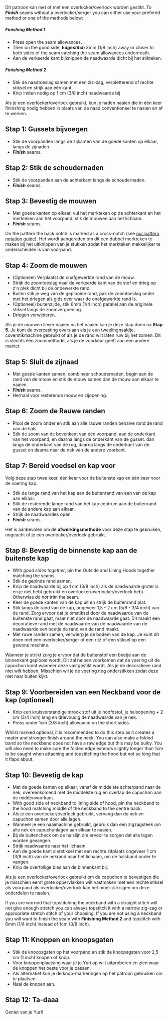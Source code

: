 <Note>

Dit patroon kan met of met een overlocker/overlock worden gestikt. To _**Finish**_ seams without a overlocker/serger you can either use your prefered method or one of the methods below:

##### Finishing Method 1

- Press open the seam allowances.
- Then on the good side, _**Edgestitch**_ 3mm (1/8 inch) away or closer to both sides of the seam catching the seam allowances underneath.
- Aan de verkeerde kant bijknippen de naadwaarde dicht bij het stikteken.

##### Finishing Method 2

- Stik de naadtoeslag samen met een ziz-zag, verpletterend of rechte stiksel en strijk aan één kant.
- Knip indien nodig op 1 cm (3/8 inch) naadwaarde bij

</Note>

<Tip>

Als je een overlocker/overlock gebruikt, kun je naden naaien die in één keer fininshing nodig hebben in plaats van de naad conventioneel te naaien en af te werken.

</Tip>

## Stap 1: Gussets bijvoegen

- Stik de voorpanden langs de zijkanten van de goede kanten op elkaar, langs de zijnaden.
- _**Finish**_ seams.

## Stap 2: Stik de schoudernaden

- Stik de voorpanden aan de achterkant langs de schoudernaden.
- _**Finish**_ seams.

## Stap 3: Bevestig de mouwen

- Met goede kanten op elkaar, vul het merkteken op de achterkant en het merkteken aan het voorpand, stik de mouwen aan het lichaam.
- _**Finish**_ seams.

<Note>

On the pattern the back notch is marked as a cross-notch (see [our pattern notation guide](/docs/various/notation/notches/)). Het wordt aangeraden om dit een dubbel merkteken te maken bij het uitknippen van je stukken zodat het merkteken makkelijker te onderscheiden is van voorpand.

</Note>

## Stap 4: Zoom de mouwen

- (Optioneel) Verplaatst de onafgewerkte rand van de mouw.
- Strijk de zoomtoeslag naar de verkeerde kant van de stof en drieg op z'n plek dicht bij de onbewerkte rand.
- Buiten stik je weg van de geplooide rand, pak de zoomtoeslag onder met het driegen als gids over waar de onafgewerkte rand is.
- (Optioneel) buitenzijde, stik 6mm (1/4 inch) parallel aan de originele stiksel langs de zoomvergoeding.
- Driegen verwijderen.

<Note>

Als je de mouwen liever naaien na het naaien kan je deze stap doen na **Stap 5**.
Je kunt de overcasting overslaan als je een tweelingnaaldje, coverstikmachine gebruikt of als je de rand wilt laten ruw bij het zomen.
Dit is slechts één zoommethode, als je de voorkeur geeft aan een andere manier.

</Note>

## Stap 5: Sluit de zijnaad

- Met goede kanten samen, combineer schoudernaden, begin aan de rand van de mouw en stik de mouw samen dan de mouw aan elkaar te naaien.
- _**Finish**_ seams.
- Herhaal voor resterende mouw en zijopening.

## Stap 6: Zoom de Rauwe randen

- Plooi de zoom onder en stik aan alle rauwe randen behalve rond de rand van de hals.
- Stik de zoom van de bovenkant van één voorpand, aan de onderkant van het voorpand, en daarna langs de onderkant van de gusset. dan langs de onderkant van de rug, daarna langs de onderkant van de gusset en daarna naar de nek van de andere voorkant.

## Stap 7: Bereid voedsel en kap voor

Volg deze stap twee keer, één keer voor de buitenste kap en één keer voor de voering kap.

- Stik de lange rand van het kap aan de buitenrand van een van de kap aan elkaar.
- Stik de resterende lange rand van het kap centrum aan de buitenrand van de andere kap aan elkaar.
- Strijk de naadwaardes open.
- _**Finish**_ seams.

<Note>

Het is aanbevolen om de **afwerkingsmethode** voor deze stap te gebruiken, ongeacht of je een overlocker/overlock gebruikt.

</Note>

## Stap 8: Bevestig de binnenste kap aan de buitenste kap

- With _good sides together_, pin the Outside and Lining Hoods together matching the seams.
- Stik de gepinde rand samen.
- Knip de naadwaarde bij op 1 cm (3/8 inch) als de naadwaarde groter is en je niet hebt gebruikt en overlocker/overlocker/overlock hebt. Otherwise _do not_ trim the seam.
- Keer de goede kanten van de kap uit en strijk de buitenrand plat.
- Stik langs de rand van de kap, ongeveer 1,5 - 2 cm (5/8 - 3/4 inch) van de rand. Zorg ervoor dat je omstiksel door de naadwaarde van de buitenste rand gaat, maar niet door de naadwaarde gaat. Dit maakt een decoratieve rand met de naadwaarde van de naadwaarde van de naadwaarde een beetje de rand van de rand maakt.
- Met ruwe randen samen, verwierp je de bodem van de kap. Je kunt dit doen met een overlocker/serger of een ritz of een stiksel op een gewone machine.

<Note>

Wanneer je strijkt zorg je ervoor dat de buitenstof een beetje aan de binnenkant geplooid wordt. Dit zal helpen voorkomen dat de voering uit de capuchon komt wanneer deze vastgestikt wordt.
Als je de decoratieve rand niet wilt hebben, Misschien wil je de voering nog onderstikken zodat deze niet naar buiten kijkt.

</Note>

## Stap 9: Voorbereiden van een Neckband voor de kap (optioneel)

- Knip een kruisverstandige strook stof uit je hoofdstof, je halsopening + 2 cm (3/4 inch) lang en drievoudig de naadwaarde van je nek.
- Press under 1cm (3/8 inch) allowance on the short sides.

<Note>

Whilst marked optional, it is recommended to do this step as it creates a neater and stronger finish around the neck.
You can also make a folded band so the neckband does not have a raw edge but this may be bulky. You will also need to make sure the folded edge extends slightly longer than 1cm to be caught when attaching and topstitching the hood but not so long that it flaps about.

</Note>

## Stap 10: Bevestig de kap

- Met de goede kanten op elkaar, vanaf de middelste achterpand naar de nek, overeenkomend met de middelste rug en overlap de capuchon aan de middenvoorkant.
- With good side of neckband to lining side of hood, pin the neckband to the hood matching middle of the neckband to the centre back.
- Als je een overlocker/overlock gebruikt, vervang dan de nek en capuchon samen door alle lagen.
- Wanneer je een naaimachine gebruikt, gebruik dan een zigzagsteek om alle nek en capuchonlagen aan elkaar te naaien.
- Bij de buitencheck om de halslijn om ervoor te zorgen dat alle lagen worden gevangen.
- Strijk naadwaarde naar het lichaam.
- Aan de goede kant sierstiksel met een rechte zitplaats ongeveer 1 cm (3/8 inch) van de nekrand naar het lichaam, om de halsband onder te vangen.
- Knip de overtollige bies aan de binnenkant bij.

<Warning>

Als je een overlocker/overlock gebruikt om de capuchon te bevestigen die je misschien eerst grote oppervlakken wilt vastmaken met een rechte stiksel als voorpand als overlocker/overlock kan het moeilijk krijgen om deze onderdelen te naaien.

</Warning>

<Note>

If you are worried that topstitching the neckband with a straight stitch will not give enough stretch you can always topstitch it with a narrow zig-zag or appropriate stretch stitch of your choosing.
If you are not using a neckband you will want to finish the seam with **Finishing Method 2** and topstitch with 6mm (1/4 inch) instead of 1cm (3/8 inch).

</Note>

## Stap 11: Knoppen en knoopsgaten

- Stik de knoopsgaten op het voorpand en stik de knoopsgaten voor 2,5 cm (1 inch) knopen of knop.
- Voor knoppenplaatsing waar je je Yuri op wilt uitproberen en zien waar de knoppen het beste voor je passen.
- Als alternatief kun je de knop-markeringen op het patroon gebruiken om te plaatsen.
- Naai de knopen aan.

## Stap 12: Ta-daaa

Geniet van je Yuri!
